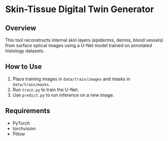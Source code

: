 # Skin-Tissue Digital Twin Generator

## Overview
This tool reconstructs internal skin layers (epidermis, dermis, blood vessels) from surface optical images using a U-Net model trained on annotated histology datasets.

## How to Use
1. Place training images in `data/train/images` and masks in `data/train/masks`.
2. Run `train.py` to train the U-Net.
3. Use `predict.py` to run inference on a new image.

## Requirements
- PyTorch
- torchvision
- Pillow